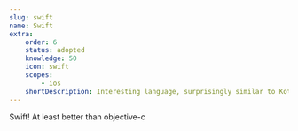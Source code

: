 ```yaml
---
slug: swift
name: Swift
extra:
    order: 6
    status: adopted
    knowledge: 50
    icon: swift
    scopes:
        - ios
    shortDescription: Interesting language, surprisingly similar to Kotlin, with nice advanced features. Used to develop iOS apps.
---
```


Swift! At least better than objective-c